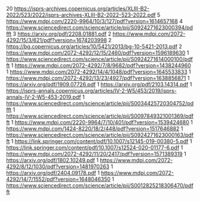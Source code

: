 20 https://isprs-archives.copernicus.org/articles/XLIII-B2-2022/523/2022/isprs-archives-XLIII-B2-2022-523-2022.pdf
5 https://www.mdpi.com/2220-9964/10/3/127/pdf?version=1614657168
4 https://www.sciencedirect.com/science/article/pii/S0924271623000394/pdfft
3 https://arxiv.org/pdf/2208.01881.pdf
2 https://www.mdpi.com/2072-4292/15/3/621/pdf?version=1674203998
2 https://bg.copernicus.org/articles/10/5421/2013/bg-10-5421-2013.pdf
2 https://www.mdpi.com/2072-4292/12/15/2460/pdf?version=1596189630
1 https://www.sciencedirect.com/science/article/pii/S0924271614000100/pdfft
1 https://www.mdpi.com/2072-4292/7/8/9682/pdf?version=1438244960
1 https://www.mdpi.com/2072-4292/14/4/1048/pdf?version=1645533833
1 https://www.mdpi.com/2072-4292/13/23/4927/pdf?version=1638856871
1 https://arxiv.org/pdf/1909.07726.pdf
1 https://arxiv.org/pdf/2103.14314.pdf
1 https://isprs-annals.copernicus.org/articles/IV-2-W5/453/2019/isprs-annals-IV-2-W5-453-2019.pdf
1 https://www.sciencedirect.com/science/article/pii/S0034425720304752/pdfft
1 https://www.sciencedirect.com/science/article/pii/S0097849321001369/pdfft
1 https://www.mdpi.com/2220-9964/7/10/401/pdf?version=1539424680
1 https://www.mdpi.com/1424-8220/18/2/448/pdf?version=1517646882
1 https://www.sciencedirect.com/science/article/pii/S0924271623000163/pdfft
1 https://link.springer.com/content/pdf/10.1007/s12145-019-00380-5.pdf
1 https://link.springer.com/content/pdf/10.1007/s12524-020-01177-6.pdf
1 https://www.mdpi.com/2072-4292/11/20/2417/pdf?version=1571389319
1 https://arxiv.org/pdf/1802.10249.pdf
1 https://www.mdpi.com/2072-4292/8/12/1030/pdf?version=1481970263
1 https://arxiv.org/pdf/2404.09178.pdf
1 https://www.mdpi.com/2072-4292/14/7/1552/pdf?version=1648046350
1 https://www.sciencedirect.com/science/article/pii/S0012825218306470/pdfft
